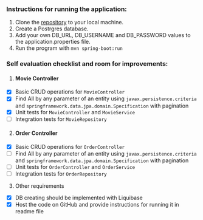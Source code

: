 ### Instructions for running the application:

1. Clone the [repository](https://github.com/dandimog/Geniusee/tree/main) to your local machine.
2. Create a Postrgres database.
3. Add your own DB_URL, DB_USERNAME and DB_PASSWORD values to the application.properties file.
4. Run the program with `mvn spring-boot:run`

### Self evaluation checklist and room for improvements:

1. #### Movie Controller
- [x] Basic CRUD operations for `MovieController` 
- [x] Find All by any parameter of an entity using `javax.persistence.criteria` and
  `springframework.data.jpa.domain.Specification` with pagination
- [x] Unit tests for `MovieController` and `MovieService`
- [ ] Integration tests for `MovieRepository`
2. #### Order Controller
- [x] Basic CRUD operations for `OrderController`
- [ ] Find All by any parameter of an entity using `javax.persistence.criteria` and
  `springframework.data.jpa.domain.Specification` with pagination
- [ ] Unit tests for `OrderController` and `OrderService`
- [ ] Integration tests for `OrderRepository` 
3. Other requirements
- [x] DB creating should be implemented with Liquibase
- [x] Host the code on GitHub and provide instructions for running it in readme file
